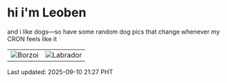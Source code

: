 # hi i'm Leoben

and i like dogs—so have some random dog pics that change whenever my CRON feels like it

|  |  |
|--------|----------|
| ![Borzoi](https://random-dog-vercel.vercel.app/api/random-borzoi?v=1757510856) | ![Labrador](https://random-dog-vercel.vercel.app/api/random-labrador?v=1757510856) |

Last updated: 2025-09-10 21:27 PHT
